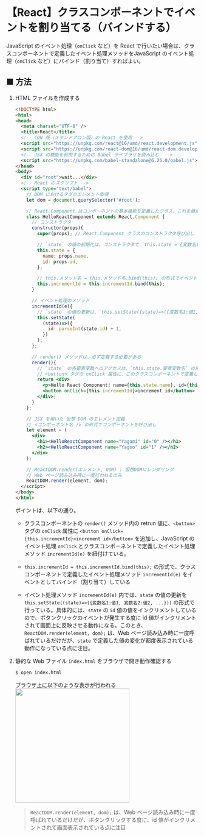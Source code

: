 # 【React】クラスコンポーネントでイベントを割り当てる（バインドする）

JavaScript のイベント処理（`onClick` など）を React で行いたい場合は、クラスコンポーネントで定義したイベント処理メソッドをJavaScript のイベント処理（`onClick` など）にバインド（割り当て）すればよい。

<!--
この割り当て処理を行うには、以下の２つの処理が必要になる。

1. 例えば、`<button>` タグの `onClick` 属性に割り当てる場合は、クラスコンポーネントの `render()` メソッド内の retrun 値を `<button onClick={this.イベントメソッド名}></button>` の形式で記述し、JavaScript のイベント処理（`onClick` など）とクラスコンポーネントで定義したイベント処理メソッドを紐付ける。
1. `this.イベントメソッド名 = this.イベントメソッド名.bind(this);` の形式で、クラスコンポーネントで定義したイベント処理メソッドをイベントとしてバインド（割り当て）する
-->

## ■ 方法

1. HTML ファイルを作成する
    ```html
    <!DOCTYPE html>
    <html>
    <head>
      <meta charset="UTF-8" />
      <title>React</title>
      <!-- CDN 版（スタンドアロン版）の React を使用 -->
      <script src="https://unpkg.com/react@16/umd/react.development.js"></script>
      <script src="https://unpkg.com/react-dom@16/umd/react-dom.development.js"></script>
      <!-- JSX の機能を利用するための Babel ライブラリを読み込む  -->
      <script src="https://unpkg.com/babel-standalone@6.26.0/babel.js"></script>
    </head>
    <body>
      <div id="root">wait...</div>
      <!-- React のスクリプト -->
      <script type="text/babel">
        // DOM におけるタグのエレメント取得
        let dom = document.querySelector('#root');

        // React.Component はコンポーネントの基本機能を定義したクラス。これを継承することでコンポーネントクラスを定義する
        class HelloReactComponent extends React.Component {
          // コンストラクタ
          constructor(props){
            super(props); // React.Component クラスのコンストラクタ呼び出し

            // `state` の値の初期化は、コンストラクタで `this.state = {変数名1:値1, 変数名2:値2, ...};` の形式で行う
            this.state = {
              name: props.name,
              id: props.id,
            };

            // this.メソッド名 = this.メソッド名.bind(this); の形式でイベントをバインド（割り当て）する
            this.incrementId = this.incrementId.bind(this);
          }

          // イベント処理のメソッド
          incrementId(e){
            // `state` の値の更新は、`this.setState((state)=>({変数名1:値1, 変数名2:値2, ...}))` の形式で行う。
            this.setState(
              (state)=>({
                id: parseInt(state.id) + 1,
              })
            );
          };

          // render() メソッドは、必ず定義する必要がある
          render(){
            // `state` の各要素変数へのアクセスは、`this.state.要素変数名` の形式で行う
            // <button> タグの onClick 属性に、このクラスコンポーネントで定義したイベント処理のメソッドを設定し、両者を紐付ける
            return <div>
              <p>Hello React Component! name={this.state.name}, id={this.state.id}</p>
              <button onClick={this.incrementId}>increment id</button>
            </div>;
          }
        };

        // JSX を用いた 仮想 DOM のエレメント定義
        // <コンポーネント名 /> の形式でコンポーネントを呼び出し
        let element = (
          <div>
            <h1><HelloReactComponent name="Yagami" id="0" /></h1>
            <h2><HelloReactComponent name="Yagoo" id="1" /></h2>
          </div>
        );

        // ReactDOM.render(エレメント, DOM) : 仮想DOMにレンダリング
        // Web ページ読み込み時に一度行われるのみ
        ReactDOM.render(element, dom);
      </script>
    </body>
    </html>
    ```

    ポイントは、以下の通り。

    - クラスコンポーネントの `render()` メソッド内の retrun 値に、`<button>` タグの `onClick` 属性に `<button onClick={this.incrementId}>increment id</button>` を追加し、JavaScript のイベント処理 `onClick` とクラスコンポーネントで定義したイベント処理メソッド `incrementId(e)` を紐付けている。

    - `this.incrementId = this.incrementId.bind(this);` の形式で、クラスコンポーネントで定義したイベント処理メソッド `incrementId(e)` をイベントとしてバインド（割り当て）している

    - イベント処理メソッド `incrementId(e)` 内では、`state` の値の更新を `this.setState((state)=>({変数名1:値1, 変数名2:値2, ...}))` の形式で行っている。具体的には、`state` の `id` 値の値をインクリメントしているので、ボタンクリックのイベントが発生する度に id 値がインクリメントされて画面上に反映させる動作になる。このとき、`ReactDOM.render(element, dom);` は、Web ページ読み込み時に一度呼ばれているだけだが、`state` で定義した値の変化が都度表示されている動作になっている点に注目。

1. 静的な Web ファイル `index.html` をブラウザで開き動作確認する
    ```sh
    $ open index.html
    ```

    ブラウザ上に以下のような表示が行われる<br>
    <img src="https://user-images.githubusercontent.com/25688193/137854197-267180ef-1ea8-43cc-9ad0-f8a5967367ec.png" width="300"><br>

    > `ReactDOM.render(element, dom);` は、Web ページ読み込み時に一度呼ばれているだけだが、ボタンクリックする度に、id 値がインクリメントされて画面表示されている点に注目
